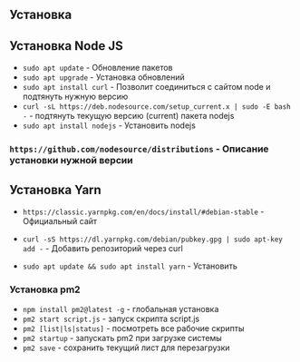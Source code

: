 Установка
-

## Установка Node JS

* `sudo apt update` - Обновление пакетов
* `sudo apt upgrade` - Установка обновлений
* `sudo apt install curl` - Позволит соединиться с сайтом node и подтянуть нужную версию
* `curl -sL https://deb.nodesource.com/setup_current.x | sudo -E bash -` - подтянуть текущую версию (current) пакета nodejs
* `sudo apt install nodejs` - Установить nodejs


### `https://github.com/nodesource/distributions` - Описание установки нужной версии

## Установка Yarn
* `https://classic.yarnpkg.com/en/docs/install/#debian-stable` - Официальный сайт

* `curl -sS https://dl.yarnpkg.com/debian/pubkey.gpg | sudo apt-key add -` - Добавить репозиторий через curl
* `sudo apt update && sudo apt install yarn` - Установить

### Установка pm2

* `npm install pm2@latest -g` - глобальная установка
* `pm2 start script.js` - запуск скрипта script.js
* `pm2 [list|ls|status]` - посмотреть все рабочие скрипты
* `pm2 startup` - запускать pm2 при загрузке системы
* `pm2 save` - сохранить текущий лист для перезагрузки
